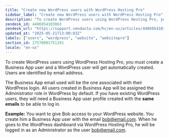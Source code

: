 ```yaml
---
title: "Create new WordPress users with WordPress Hosting Pro"
sidebar_label: "Create new WordPress users with WordPress Hosting Pro"
description: "To create WordPress users using WordPress Hosting Pro, you must create a Business App user and a WordPress user will get automatically created. Users are ident"
zendesk_id: 4406954103063
zendesk_url: "https://support.vendasta.com/hc/en-us/articles/4406954103063-Create-new-WordPress-users-with-WordPress-Hosting-Pro"
updated_at: "2025-05-21T13:00:03Z"
labels: ["users", "wordpress", "website", "websitepro"]
section_id: 27570091751191
locale: "en-us"
---
```


To create WordPress users using WordPress Hosting Pro, you must create a Business App user and a WordPress user will get automatically created. Users are identified by email address.

The Business App email used will be the one associated with their WordPress login. All users created in Business App will be assigned the Administrator role in WordPress by default. If you have existing WordPress users, they will need a Business App user profile created with the **same emails** to be able to log in.

**Example:** You want to give Bob access to your WordPress website. You create him a Business App user with the email bob@email.com. When he goes to the WordPress dashboard via WordPress Hosting Pro, he will be logged in as an Administrator as the user bob@email.com.

